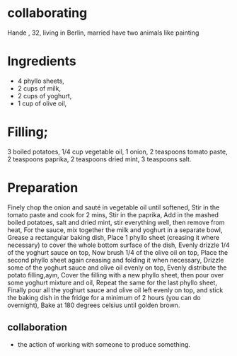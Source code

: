# collaborating

Hande , 32, living in Berlin, married
have two animals
like painting



# Ingredients
- 4 phyllo sheets,
- 2 cups of milk,
- 2 cups of yoghurt,
- 1 cup of olive oil,

# Filling;

3 boiled potatoes,
1/4 cup vegetable oil,
1 onion,
2 teaspoons tomato paste,
2 teaspoons paprika,
2 teaspoons dried mint,
3 teaspoons salt.

# Preparation
Finely chop the onion and sauté in vegetable oil until softened,
Stir in the tomato paste and cook for 2 mins,
Stir in the paprika,
Add in the mashed boiled potatoes, salt and dried mint, stir everything well, then remove from heat,
For the sauce, mix together the milk and yoghurt in a separate bowl,
Grease a rectangular baking dish,
Place 1 phyllo sheet (creasing it where necessary) to cover the whole bottom surface of the dish,
Evenly drizzle 1/4 of the yoghurt sauce on top,
Now brush 1/4 of the olive oil on top,
Place the second phyllo sheet again creasing and folding it when necessary,
Drizzle some of the yoghurt sauce and olive oil evenly on top,
Evenly distribute the potato filling,ayın,
Cover the filling with a new phyllo sheet, then pour over some yoghurt mixture and oil,
Repeat the same for the last phyllo sheet,
Finally pour all the yoghurt sauce and olive oil left evenly on top, and stick the baking dish in the fridge for a minimum of 2 hours (you can do overnight),
Bake at 180 degrees celsius until golden brown.


## collaboration
- the action of working with someone to produce something.